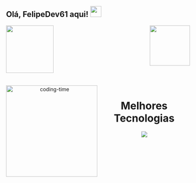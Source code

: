 ## Olá, FelipeDev61 aqui! <img src="nikewhite.png" width="30px"></h2>

<div>
  <img height="130em" src="https://github-readme-stats.vercel.app/api?username=FelipeDev61&show_icons=true&rank_icon=github&hide=stars,contribs&include_all_commits=true&custom_title=Contribuições+de+FelipeDev61+♨&theme=transparent"/>
  <img align="right" height="110em" src="https://github-readme-stats.vercel.app/api/top-langs/?username=FelipeDev61&layout=compact&hide_progress=true&custom_title=Top+linguas+✓&theme=transparent"/>
</div>
<br>

<div align="center"> 
  <div style="display: inline_block"><br>
    <img align="left" height="250" alt="coding-time" src="code.gif">
    <h1 align="center">Melhores Tecnologias </h1>
 <img src="https://www.svgrepo.com/show/376360/dart.svg" 
   </div>
  


